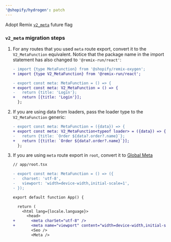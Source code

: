 ```yaml
---
'@shopify/hydrogen': patch
---
```


Adopt Remix [`v2_meta`](https://remix.run/docs/en/main/route/meta#metav2) future flag

### `v2_meta` migration steps

1. For any routes that you used `meta` route export, convert it to the `V2_MetaFunction` equivalent. Notice that the package name in the import statement has also changed to `'@remix-run/react'`:

   ```diff
   - import {type MetaFunction} from '@shopify/remix-oxygen';
   + import {type V2_MetaFunction} from '@remix-run/react';

   - export const meta: MetaFunction = () => {
   + export const meta: V2_MetaFunction = () => {
   -   return {title: 'Login'};
   +   return [{title: 'Login'}];
     };
   ```

2. If you are using data from loaders, pass the loader type to the `V2_MetaFunction` generic:

   ```diff
   - export const meta: MetaFunction = ({data}) => {
   + export const meta: V2_MetaFunction<typeof loader> = ({data}) => {
   -   return {title: `Order ${data?.order?.name}`};
   +   return [{title: `Order ${data?.order?.name}`}];
     };
   ```

3. If you are using `meta` route export in `root`, convert it to [Global Meta](https://remix.run/docs/en/main/route/meta#global-meta)

   ```diff
   // app/root.tsx

   - export const meta: MetaFunction = () => ({
   -   charset: 'utf-8',
   -   viewport: 'width=device-width,initial-scale=1',
   - });

   export default function App() {

     return (
       <html lang={locale.language}>
         <head>
   +       <meta charSet="utf-8" />
   +       <meta name="viewport" content="width=device-width,initial-scale=1" />
           <Seo />
           <Meta />
   ```
